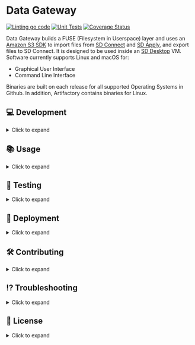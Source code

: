 # Data Gateway

[![Linting go code](https://github.com/CSCfi/sda-filesystem/actions/workflows/linting.yml/badge.svg)](https://github.com/CSCfi/sda-filesystem/actions/workflows/linting.yml)
[![Unit Tests](https://github.com/CSCfi/sda-filesystem/actions/workflows/unittest.yml/badge.svg)](https://github.com/CSCfi/sda-filesystem/actions/workflows/unittest.yml)
[![Coverage Status](https://coveralls.io/repos/github/CSCfi/sda-filesystem/badge.svg?branch=main)](https://coveralls.io/github/CSCfi/sda-filesystem?branch=main)

Data Gateway builds a FUSE (Filesystem in Userspace) layer and uses an [Amazon S3 SDK](https://docs.aws.amazon.com/code-library/latest/ug/go_2_s3_code_examples.html) to import files from [SD Connect](https://research.csc.fi/service/sd-connect/) and [SD Apply](https://research.csc.fi/service/sd-apply/), and export files to SD Connect. It is designed to be used inside an [SD Desktop](https://research.csc.fi/service/sd-desktop/) VM. Software currently supports Linux and macOS for:
- Graphical User Interface
- Command Line Interface

Binaries are built on each release for all supported Operating Systems in Github. In addition, Artifactory contains binaries for Linux.

## 💻 Development

<details><summary>Click to expand</summary>

### Prerequisites
- Go version 1.24+
- Docker
- On Linux, install `pkg-config` and `libfuse3-dev` with `apt-get`.
- On macOS, install `pkg-config` with Homebrew, and install [macFUSE](https://github.com/macfuse/macfuse/wiki/Getting-Started)

In addition, the GUI requires

- [Wails](https://wails.io/docs/gettingstarted/installation) and its dependencies.
- [pnpm](https://pnpm.io/installation)

### Components

Data Gateway binaries cannot function without all the following components:

- A [nginx proxy](https://gitlab.ci.csc.fi/sds-dev/sd-platform/generic-terminal-proxy) (also called `terminal-proxy`) through which all calls from the VM are routed. It's main purpose it to add various headers to the request.
- A [KrakenD API gateway](https://gitlab.ci.csc.fi/sds-dev/sd-desktop/krakend-api-gateway) that deals with routing, authentication, and many important modifications to the requests and responses.
- An AAI, which the API gateway uses to authenticate the user.
  - SDS AAI in production
- An object storage that can be accessed with AWS S3. Files in this storage are encrypted with Crypt4gh.
- A [plugin for Hashicorp Vault](https://gitlab.ci.csc.fi/sds-dev/c4gh-transit) to store Crypt4gh-encrypted file headers.
- An [Openstack Keystone](https://docs.openstack.org/keystone/latest/) service
  - CSC Pouta in production

All of these components can be run locally either from pulled images or mocked components in [docker-compose.yml](./compose/docker-compose.yml). A [Makefile](Makefile) is provided for ease of use.

### Makefile commands

You can run `make` to see the commands available to you.

#### Setting up

Start with the following command:

```
make requirements
```

This command ensures that you are logged in to Artifactory, generates the frontend assests for the GUI, and creates an `.env` file under [`dev-tools/compose`](./dev-tools/compose). This file is then filled with secrets from our test Vault, an action which will require you to login via the browser.

Once the `.env` file is created, there is one environment variable, `SDS_ACCESS_TOKEN`, that you need to fill in youself. `SDS_ACCESS_TOKEN` is an opaque token for authenticating to the api gateway with the help of the AAI. Instructions for getting a valid access token are [here](https://gitlab.ci.csc.fi/groups/sds-dev/-/wikis/KrakenD/Other-resources/OIDC-Client-and-Access-Tokens). This token will expire after a certain amount of hours, so it will have to be refetched at set intervals. In SD Desktop, the user gets a new token every time they log in.

#### Run and build

```
make all
```

builds and runs all the components locally and, once they are up and running, starts the GUI version of the filesystem. This commands is equivalent to running `make local gui`. Similarly, running `make remote cli` would start up a mock nginx proxy that connects to our test cluster KrakenD, in addition to running the CLI version of the filesystem. These four targets (`local`, `remote`, `cli`, and `gui`) can be combined in the following ways:

```
make local gui   # same as `make all`
make local cli
make remote gui
make remote cli
```

Running all components locally gives you the advantage of easily seeing all the logs, whereas connecting to the test cluster KrakenD enables you to access data from Allas.

You can stop and remove the running containers with the command `make down`.

#### More advanced use cases

There are three different profiles defined in [docker-compose.yml](compose/docker-compose.yml): `fuse`, `krakend` and `keystone`. In addition, there are matching `.env.*` files in [`dev-tools/compose`](./dev-tools/compose). By selecting a profile and its matching `.env` file, you can select which services you wish to run locally. Makefile targets `build_profiles` and `run_profiles` take advantage of this feature. Note that `build_profiles` builds and runs the selected profiles, whereas `run_profiles` just runs them.

The `Makefile` is written so that these two aforementioned targets can be given the desired profiles as arguments, for example:

```
make build_services krakend keystone
```

This command is equivalent to `make local`. The reason why profile `fuse` is not listed for `local` is due to the fact that targets `gui` and `cli` run their binaries on the developer's own computer environment. Profile `fuse` sets up an Ubuntu 24.04 container, similar to the environment in SD Desktop, which you can use to run the CLI. You just need to run

```
make exec
````

to access the container, and then type `./gateway` to run the binary.

Profile `keystone` signifies that you do not want to use data from Allas. Instead, the AAI, vault, S3 storage, and the keystone service are all run locally, and the FUSE will access data generated by the `data-upload` container. The `keystone` profile must be accompanied by the `krakend` profile, since all calls to keystone-related endpoints go through KrakenD.

By running `make build_services krakend`, you can use a local version of KrakenD but still use data from Allas. This may to useful in case you need to debug a problem on the KrakenD side.

On the other hand, an equivalent version of `make remote` in this instance is just `make build_services` without any profile arguments. This command only sets up `terminal-proxy`, as it is the only service without a profile.

### Running the binaries

In case the binaries are run without the help of a `Makefile`, it should be reminded that both GUI and CLI versions require environment variables `PROXY_URL` and `SDS_ACCESS_TOKEN` to function. After the development environment is set up, you can run
```
export $(grep -E '^PROXY_URL|^SDS_ACCESS_TOKEN' $(git rev-parse --show-toplevel)/dev-tools/compose/.env | xargs)
```
to get the correct values exported.

#### Graphical User Interface

`make gui` runs the GUI in [development mode](https://wails.io/docs/reference/cli#dev):
```bash
cd cmd/gui
wails dev
```

In development mode, the application assets are automatically reloaded when they are changed, and you can inspect elements. However, in some computers, the development mode does not function properly, and you will have to open the application in the browser (the wails logs will tell you which localhost port to use). The issue should no longer be present in the [production-ready](https://wails.io/docs/reference/cli#build) binary, which can be created by running:
```bash
cd cmd/gui
wails build -upx -trimpath -clean -s
```
or by simply with `make gui_build`. Note that the `-upx` flag is optional and the app will build faster without it. You may need to add `-tags webkit2_41` to the wails commands to be able to build/run on Ubuntu 24.04. This is already taken care of in the Makefile.

[comment]: # (# For Windows)
[comment]: # (wails build -upx -trimpath -clean -s -webview2=embed)

#### Command Line Interface

Two CLI binaries are released, one for mounting the FUSE ([SDA-Filesystem](#sda-fileystem)) and one for exporting files ([Airlock](#airlock)). The Makefile target `cli` runs the former.

##### SDA-Fileystem

To build the binary:
```bash
go build -o ./go-fuse ./cmd/fuse/main.go
```
Accepted command line arguments:
```bash
./go-fuse -help
Usage of ./go-fuse:
  -http_timeout int
    	Number of seconds to wait before timing out an HTTP request (default 60)
  -loglevel string
    	Logging level. Possible values: {trace,debug,info,warning,error} (default "info")
  -mount string
    	Path to Data Gateway mount point

```
Example run `./go-fuse -mount=$HOME/ExampleMount` will create the FUSE layer in the directory `$HOME/ExampleMount` for both `SD Connect` and `SD Apply`. If no mount point is specified, the filesystem will be mounted in `$HOME/Projects`.

##### Airlock

To build the binary:
```bash
go build -o ./airlock ./cmd/airlock/main.go
```
Accepted command line arguments:
```bash
./airlock -help
Usage of ./airlock:
  -debug
    	Enable debug prints
  -quiet
    	Print only errors
  -segment-size int
    	Maximum size of segments in Mb used to upload data. Valid range is 10-4000. (default 4000)
```
Example run `./airlock username ExampleBucket ExampleFile` will export file `ExampleFile` to bucket `ExampleBucket`.

</details>


## 📚 Usage

<details><summary>Click to expand</summary>

### User commands

User can update the CLI version of the filesystem by typing in the command line the word `update`. This requires that no files inside the filesystem are being used. Update also clears cache. As a result of this operation, new files may be added and some old ones removed. The filesystem in the GUI can be updated with a simple click of a button.

The filesystem can be also updated programatically with the `SIGUSR2` signal in both CLI and GUI.

To update the filesystem on bash in SD Desktop:
```bash
# Update CLI version
kill -s SIGUSR2 $(pgrep go-fuse)

# Update GUI version
kill -s SIGUSR2 $(pgrep sda-fuse)
```

If the user wants to update particular SD Connect files inside the filesystem, the user can input command `clear <path>`. `<path>` is the path to the file/folder that the user wishes to update. `<path>` must at least contain a bucket, i.e. `SD-Connect/project/bucket` or `SD-Connect/project/bucket/file` would be acceptable paths, but not, e.g., `SD-Connect/project`. If the user gives a path to a folder, all files inside this folder are updated but no files are added or removed. This operation clears the cache for all the relevant files so that the new content is read from the storage and sizes of these files are updated in the filesystem.

### Libfuse buffer size

The maximum read buffer size in libfuse is at the moment 262144 bytes. It can be increased to 1 MiB with:

```
dev=$(stat --format="%Hd:%Ld" $HOME/Projects) && echo "1024" > /sys/class/bdi/${dev}/read_ahead_kb
```

Since this requires root access, it may not be possible to implement this in production.

</details>


## 🧪 Testing

<details><summary>Click to expand</summary>

### Unit tests

The provided unit tests can be run with:

```sh
go test ./...
```
### Frontend linting and formatting

Eslint is used for both linting and formatting checks. You can find the defined rules in `eslint.config.js`.

```sh
cd frontend

pnpm run lint
# OR check and fix errors
pnpm run lint --fix
```
</details>

## 🚀 Deployment

<details><summary>Click to expand</summary>

See [Linux setup](docs/linux-setup.md) for setting up the GUI for production. Currently all the binaries are added to the VM by the [customer-vm repository](https://gitlab.ci.csc.fi/sds-dev/sd-desktop/customer-vm/-/blob/main/config/linux/setup-sd-software.sh).

</details>

## 🛠️ Contributing

<details><summary>Click to expand</summary>

Development team members should check internal [contributing guidelines for Gitlab](https://gitlab.ci.csc.fi/groups/sds-dev/-/wikis/Guides/Contributing).

If you are not part of CSC and our development team, your help is nevertheless very welcome. Please see [contributing guidelines for Github](CONTRIBUTING.md).

</details>

## ⁉️ Troubleshooting

<details><summary>Click to expand</summary>

See [troubleshooting](docs/troubleshooting.md) for fixes to known issues.

</details>

## 📜 License

<details><summary>Click to expand</summary>

Data Gateway is released under `MIT`, see [LICENSE](LICENSE).

[Wails](https://wails.io) is released under [MIT](https://github.com/wailsapp/wails/blob/master/LICENSE)

</details>
